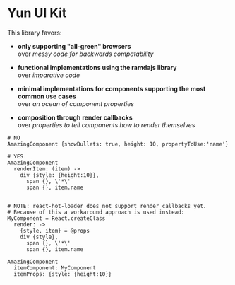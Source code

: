 # Yun UI Kit

This library favors:


* **only supporting "all-green" browsers**<br>
over *messy code for backwards compatability*

* **functional implementations using the ramdajs library**<br>
over *imparative code*

* **minimal implementations for components supporting the most common use cases**<br>
over *an ocean of component properties*

* **composition through render callbacks**<br>
over *properties to tell components how to render themselves*

```
# NO
AmazingComponent {showBullets: true, height: 10, propertyToUse:'name'}

# YES
AmazingComponent
  renderItem: (item) ->
    div {style: {height:10}},
      span {}, \'*\'
      span {}, item.name


# NOTE: react-hot-loader does not support render callbacks yet.
# Because of this a workaround approach is used instead:
MyComponent = React.createClass
  render: ->
    {style, item} = @props
    div {style},
      span {}, \'*\'
      span {}, item.name

AmazingComponent
  itemComponent: MyComponent
  itemProps: {style: {height:10}}
```



